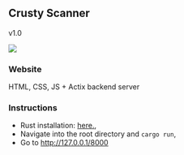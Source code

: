 ## Crusty Scanner
v1.0

<img src="https://github.com/0xcrust/subscan/raw/main/app/app.png">

### Website
HTML, CSS, JS + Actix backend server

### Instructions
- Rust installation: [here.](https://www.rust-lang.org/tools/install),
- Navigate into the root directory and `cargo run`,
- Go to http://127.0.0.1/8000
